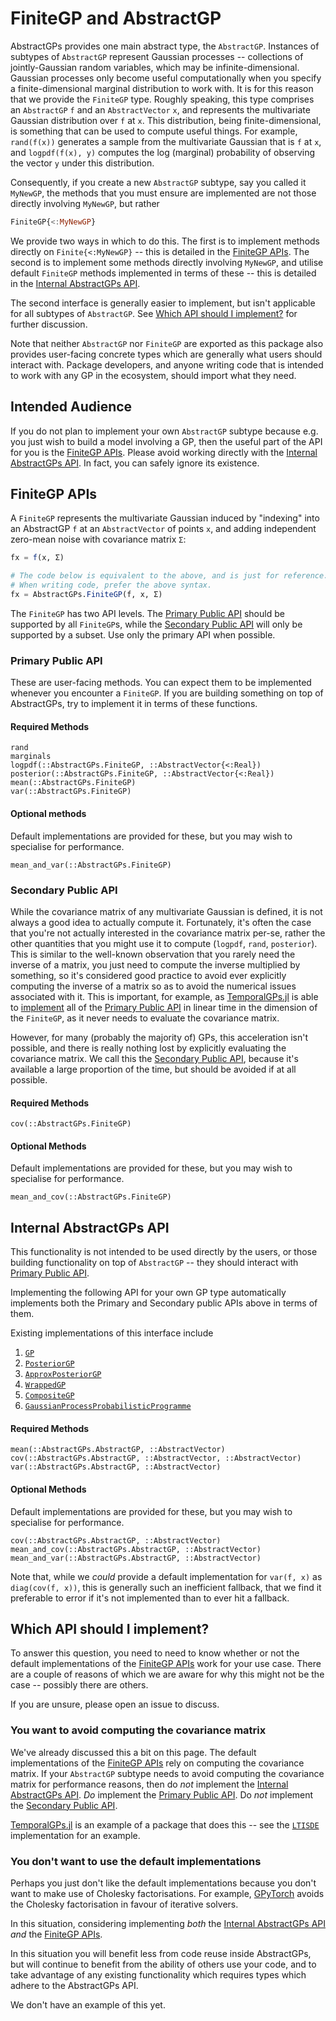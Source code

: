 # FiniteGP and AbstractGP

AbstractGPs provides one main abstract type, the `AbstractGP`.
Instances of subtypes of `AbstractGP` represent Gaussian processes -- collections of jointly-Gaussian random variables, which may be infinite-dimensional.
Gaussian processes only become useful computationally when you specify a finite-dimensional marginal distribution to work with.
It is for this reason that we provide the `FiniteGP` type.
Roughly speaking, this type comprises an `AbstractGP` `f` and an `AbstractVector` `x`, and represents the multivariate Gaussian distribution over `f` at `x`.
This distribution, being finite-dimensional, is something that can be used to compute useful things.
For example, `rand(f(x))` generates a sample from the multivariate Gaussian that is `f` at `x`, and `logpdf(f(x), y)` computes the log (marginal) probability of observing the vector `y` under this distribution.

Consequently, if you create a new `AbstractGP` subtype, say you called it `MyNewGP`, the methods that you must ensure are implemented are not those directly involving `MyNewGP`, but rather
```julia
FiniteGP{<:MyNewGP}
```
We provide two ways in which to do this.
The first is to implement methods directly on `Finite{<:MyNewGP}` -- this is detailed in the [FiniteGP APIs](@ref).
The second is to implement some methods directly involving `MyNewGP`, and utilise default `FiniteGP` methods implemented in terms of these -- this is detailed in the [Internal AbstractGPs API](@ref).

The second interface is generally easier to implement, but isn't applicable for all subtypes of `AbstractGP`.
See [Which API should I implement?](@ref) for further discussion.

Note that neither `AbstractGP` nor `FiniteGP` are exported as this package also provides user-facing concrete types which are generally what users should interact with.
Package developers, and anyone writing code that is intended to work with any GP in the ecosystem, should import what they need.

## Intended Audience

If you do not plan to implement your own `AbstractGP` subtype because e.g. you just wish to build a model involving a GP, then the useful part of the API for you is the [FiniteGP APIs](@ref).
Please avoid working directly with the [Internal AbstractGPs API](@ref).
In fact, you can safely ignore its existence.





## FiniteGP APIs

A `FiniteGP` represents the multivariate Gaussian induced by "indexing" into an AbstractGP `f` at an `AbstractVector` of points `x`, and adding independent zero-mean noise with covariance matrix `Σ`:
```julia
fx = f(x, Σ)

# The code below is equivalent to the above, and is just for reference.
# When writing code, prefer the above syntax.
fx = AbstractGPs.FiniteGP(f, x, Σ)
```

The `FiniteGP` has two API levels.
The [Primary Public API](@ref) should be supported by all `FiniteGP`s, while the [Secondary Public API](@ref) will only be supported by a subset.
Use only the primary API when possible.



### Primary Public API

These are user-facing methods.
You can expect them to be implemented whenever you encounter a `FiniteGP`.
If you are building something on top of AbstractGPs, try to implement it in terms of these functions.

#### Required Methods

```@docs
rand
marginals
logpdf(::AbstractGPs.FiniteGP, ::AbstractVector{<:Real})
posterior(::AbstractGPs.FiniteGP, ::AbstractVector{<:Real})
mean(::AbstractGPs.FiniteGP)
var(::AbstractGPs.FiniteGP)

```

#### Optional methods
Default implementations are provided for these, but you may wish to specialise for performance.
```@docs
mean_and_var(::AbstractGPs.FiniteGP)
```



### Secondary Public API

While the covariance matrix of any multivariate Gaussian is defined, it is not always a good idea to actually compute it.
Fortunately, it's often the case that you're not actually interested in the covariance matrix per-se, rather the other quantities that you might use it to compute (`logpdf`, `rand`, `posterior`).
This is similar to the well-known observation that you rarely need the inverse of a matrix, you just need to compute the inverse multiplied by something, so it's considered good practice to avoid ever explicitly computing the inverse of a matrix so as to avoid the numerical issues associated with it.
This is important, for example, as [TemporalGPs.jl](https://github.com/JuliaGaussianProcesses/TemporalGPs.jl) is able to [implement](https://github.com/JuliaGaussianProcesses/TemporalGPs.jl/blob/master/src/gp/lti_sde.jl) all of the [Primary Public API](@ref) in linear time in the dimension of the `FiniteGP`, as it never needs to evaluate the covariance matrix.

However, for many (probably the majority of) GPs, this acceleration isn't possible, and there is really nothing lost by explicitly evaluating the covariance matrix.
We call this the [Secondary Public API](@ref), because it's available a large proportion of the time, but should be avoided if at all possible.

#### Required Methods

```@docs
cov(::AbstractGPs.FiniteGP)
```

#### Optional Methods
Default implementations are provided for these, but you may wish to specialise for performance.
```@docs
mean_and_cov(::AbstractGPs.FiniteGP)
```


## Internal AbstractGPs API

This functionality is not intended to be used directly by the users, or those building functionality on top of `AbstractGP` -- they should interact with [Primary Public API](@ref).

Implementing the following API for your own GP type automatically implements both the Primary and Secondary public APIs above in terms of them.

Existing implementations of this interface include
1. [`GP`](https://github.com/JuliaGaussianProcesses/AbstractGPs.jl/blob/3b5de4f4da80e4e3a7dcf716764b298d953a0b37/src/gp/gp.jl#L56)
1. [`PosteriorGP`](https://github.com/JuliaGaussianProcesses/AbstractGPs.jl/blob/3b5de4f4da80e4e3a7dcf716764b298d953a0b37/src/posterior_gp/posterior_gp.jl#L1)
1. [`ApproxPosteriorGP`](https://github.com/JuliaGaussianProcesses/AbstractGPs.jl/blob/3b5de4f4da80e4e3a7dcf716764b298d953a0b37/src/posterior_gp/approx_posterior_gp.jl#L4)
1. [`WrappedGP`](https://github.com/JuliaGaussianProcesses/Stheno.jl/blob/b4e2d20f973a0816272fdf07bdd5896a614b99e1/src/gp/gp.jl#L11)
1. [`CompositeGP`](https://github.com/JuliaGaussianProcesses/Stheno.jl/blob/b4e2d20f973a0816272fdf07bdd5896a614b99e1/src/composite/composite_gp.jl#L7)
1. [`GaussianProcessProbabilisticProgramme`](https://github.com/JuliaGaussianProcesses/Stheno.jl/blob/b4e2d20f973a0816272fdf07bdd5896a614b99e1/src/gaussian_process_probabilistic_programme.jl#L8)


#### Required Methods

```@docs
mean(::AbstractGPs.AbstractGP, ::AbstractVector)
cov(::AbstractGPs.AbstractGP, ::AbstractVector, ::AbstractVector)
var(::AbstractGPs.AbstractGP, ::AbstractVector)
```

#### Optional Methods
Default implementations are provided for these, but you may wish to specialise for performance.
```@docs
cov(::AbstractGPs.AbstractGP, ::AbstractVector)
mean_and_cov(::AbstractGPs.AbstractGP, ::AbstractVector)
mean_and_var(::AbstractGPs.AbstractGP, ::AbstractVector)
```

Note that, while we _could_ provide a default implementation for `var(f, x)` as `diag(cov(f, x))`, this is generally such an inefficient fallback, that we find it preferable to error if it's not implemented than to ever hit a fallback.



## Which API should I implement?

To answer this question, you need to need to know whether or not the default implementations of the [FiniteGP APIs](@ref) work for your use case.
There are a couple of reasons of which we are aware for why this might not be the case -- possibly there are others.

If you are unsure, please open an issue to discuss.



### You want to avoid computing the covariance matrix

We've already discussed this a bit on this page.
The default implementations of the [FiniteGP APIs](@ref) rely on computing the covariance matrix.
If your `AbstractGP` subtype needs to avoid computing the covariance matrix for performance reasons, then do _not_ implement the [Internal AbstractGPs API](@ref).
_Do_ implement the [Primary Public API](@ref).
Do _not_ implement the [Secondary Public API](@ref).

[TemporalGPs.jl](https://github.com/JuliaGaussianProcesses/TemporalGPs.jl) is an example of a package that does this -- see the [`LTISDE`](https://github.com/JuliaGaussianProcesses/TemporalGPs.jl/blob/24343744cf60a50e09b301dee6f14b03cba7ccba/src/gp/lti_sde.jl#L7) implementation for an example.




### You don't want to use the default implementations

Perhaps you just don't like the default implementations because you don't want to make use of Cholesky factorisations.
For example, [GPyTorch](https://gpytorch.ai/) avoids the Cholesky factorisation in favour of iterative solvers.

In this situation, considering implementing _both_ the [Internal AbstractGPs API](@ref) _and_ the [FiniteGP APIs](@ref).

In this situation you will benefit less from code reuse inside AbstractGPs, but will continue to benefit from the ability of others use your code, and to take advantage of any existing functionality which requires types which adhere to the AbstractGPs API.

We don't have an example of this yet.
